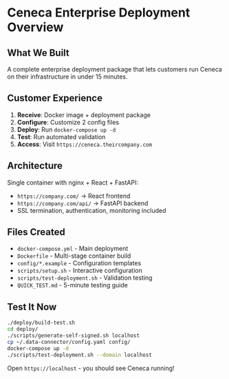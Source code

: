 # Ceneca Enterprise Deployment Overview

## What We Built

A complete enterprise deployment package that lets customers run Ceneca on their infrastructure in under 15 minutes.

## Customer Experience

1. **Receive**: Docker image + deployment package
2. **Configure**: Customize 2 config files  
3. **Deploy**: Run `docker-compose up -d`
4. **Test**: Run automated validation
5. **Access**: Visit `https://ceneca.theircompany.com`

## Architecture

Single container with nginx + React + FastAPI:
- `https://company.com/` → React frontend
- `https://company.com/api/` → FastAPI backend  
- SSL termination, authentication, monitoring included

## Files Created

- `docker-compose.yml` - Main deployment
- `Dockerfile` - Multi-stage container build
- `config/*.example` - Configuration templates
- `scripts/setup.sh` - Interactive configuration
- `scripts/test-deployment.sh` - Validation testing
- `QUICK_TEST.md` - 5-minute testing guide

## Test It Now

```bash
./deploy/build-test.sh
cd deploy/
./scripts/generate-self-signed.sh localhost
cp ~/.data-connector/config.yaml config/
docker-compose up -d
./scripts/test-deployment.sh --domain localhost
```

Open `https://localhost` - you should see Ceneca running! 